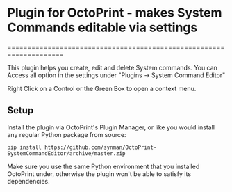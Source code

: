 # Plugin for OctoPrint - makes System Commands editable via settings
====================================================================

This plugin helps you create, edit and delete System commands.
You can Access all option in the settings under "Plugins -> System Command Editor"

Right Click on a Control or the Green Box to open a context menu.

## Setup

Install the plugin via OctoPrint's Plugin Manager, or like you would install any regular Python package from source:

    pip install https://github.com/synman/OctoPrint-SystemCommandEditor/archive/master.zip
    
Make sure you use the same Python environment that you installed OctoPrint under, otherwise the plugin
won't be able to satisfy its dependencies.
